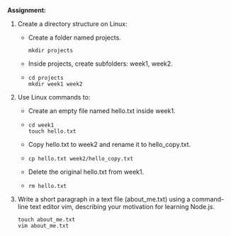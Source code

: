**Assignment:**

1. Create a directory structure on Linux:

   * Create a folder named projects.
     ```
     mkdir projects
     ```
   * Inside projects, create subfolders: week1, week2.
   * ```
     cd projects
     mkdir week1 week2
     ```
2. Use Linux commands to:

   * Create an empty file named hello.txt inside week1.
   * ```
     cd week1
     touch hello.txt

     ```
   * Copy hello.txt to week2 and rename it to hello_copy.txt.
   * ```
     cp hello.txt week2/hello_copy.txt
     ```
   * Delete the original hello.txt from week1.
   * ```
     rm hello.txt
     ```
3. Write a short paragraph in a text file (about_me.txt) using a command-line text editor vim, describing your motivation for learning Node.js.

   ```
   touch about_me.txt
   vim about_me.txt
   ```
